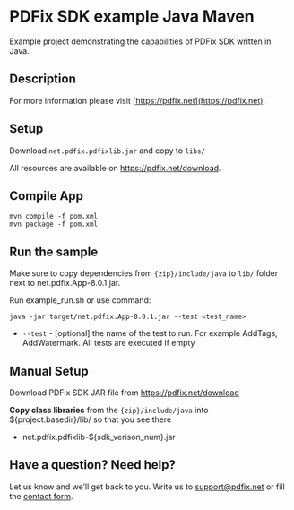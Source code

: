 # PDFix SDK example Java Maven
Example project demonstrating the capabilities of PDFix SDK written in Java.

## Description

For more information please visit [https://pdfix.net](https://pdfix.net).

## Setup

Download `net.pdfix.pdfixlib.jar` and copy to `libs/`

All resources are available on https://pdfix.net/download.

## Compile App

```
mvn compile -f pom.xml
mvn package -f pom.xml
```

## Run the sample

Make sure to copy dependencies from `{zip}/include/java` to `lib/` folder next to net.pdfix.App-8.0.1.jar.

Run example_run.sh or use command:
```
java -jar target/net.pdfix.App-8.0.1.jar --test <test_name>
```
- `--test` -  [optional] the name of the test to run. For example AddTags, AddWatermark. All tests are executed if empty

## Manual Setup

Download PDFix SDK JAR file from https://pdfix.net/download

__Copy class libraries__ from the `{zip}/include/java` into ${project.basedir}/lib/ so that you see there

- net.pdfix.pdfixlib-${sdk_verison_num}.jar

## Have a question? Need help?
Let us know and we’ll get back to you. Write us to support@pdfix.net or fill the [contact form](https://pdfix.net/support/).